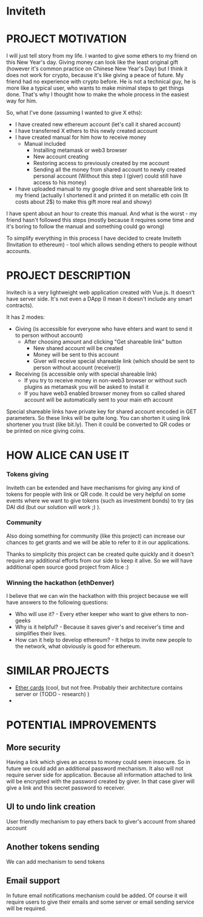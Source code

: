 # Inviteth


# PROJECT MOTIVATION

I will just tell story from my life. I wanted to give some ethers to my friend on this New Year's day. Giving money can look like the least original gift (however it's common practice on Chinese New Year's Day) but I think it does not work for crypto, because it's like giving a peace of future. My friend had no experience with crypto before. He is not a technical guy, he is more like a typical user, who wants to make minimal steps to get things done. That's why I thought how to make the whole process in the easiest way for him.

So, what I've done (assuming I wanted to give X eths):



*   I have created new ethereum account (let's call it shared account)
*   I have transferred X ethers to this newly created account
*   I have created manual for him how to receive money
    *   Manual included
        *   Installing metamask or web3 browser
        *   New account creating
        *   Restoring access to previously created by me account
        *   Sending all the money from shared account to newly created personal account (Without this step I (giver) could still have access to his money)
*   I have uploaded manual to my google drive and sent shareable link to my friend (actually I shortened it and printed it on metallic eth coin (It costs about 2$) to make this gift more real and showy)

I have spent about an hour to create this manual. And what is the worst - my friend hasn't followed this steps (mostly because it requires some time and it's boring to follow the manual and something could go wrong)

To simplify everything in this process I have decided to create Inviteth (Invitation to ethereum) - tool which allows sending ethers to people without accounts.


# PROJECT DESCRIPTION

Invitech is a very lightweight web application created with Vue.js. It doesn't have server side. It's not even a DApp (I mean it doesn't include any smart contracts).

It has 2 modes:



*   Giving (is accessible for everyone who have ehters and want to send it to person without account)
    *   After choosing amount and clicking "Get shareable link" button
        *   New shared account will be created
        *   Money will be sent to this account
        *   Giver will receive special shareable link (which should be sent to person without account (receiver))
*   Receiving (is accessible only with special shareable link)
    *   If you try to receive money in non-web3 browser or without such plugins as metamask you will be asked to install it
    *   If you have web3 enabled browser money from so called shared account will be automatically sent to your main eth account

Special shareable links have private key for shared account encoded in GET parameters. So these links will be quite long. You can shorten it using link shortener you trust (like bit.ly). Then it could be converted to QR codes or be printed on nice giving coins.


# HOW ALICE CAN USE IT


### Tokens giving

Inviteth can be extended and have mechanisms for giving any kind of tokens for people with link or QR code. It could be very helpful on some events where we want to give tokens (such as investment bonds) to try (as DAI did (but our solution will work ;) ).


### Community

Also doing something for community (like this project) can increase our chances to get grants and we will be able to refer to it in our applications.

Thanks to simplicity this project can be created quite quickly and it doesn't require any additional efforts from our side to keep it alive. So we will have additional open source good project from Alice :)


### Winning the hackathon (ethDenver)

I believe that we can win the hackathon with this project because we will have answers to the following questions:



*   Who will use it? - Every ether keeper who want to give ethers to non-geeks
*   Why is it helpful? - Because it saves giver's and receiver's time and simplifies their lives.
*   How can it help to develop ethereum? - It helps to invite new people to the network, what obviously is good for ethereum.


# SIMILAR PROJECTS



*   [Ether cards](https://ether.cards) (cool, but not free. Probably their architecture contains server or (TODO - research) )
*   


# POTENTIAL IMPROVEMENTS


## More security

Having a link which gives an access to money could seem insecure. So in future we could add an additional password mechanism. It also will not require server side for application. Because all information attached to link will be encrypted with the password created by giver. In that case giver will give a link and this secret password to receiver.


## UI to undo link creation

User friendly mechanism to pay ethers back to giver's account from shared account


## Another tokens sending

We can add mechanism to send tokens


## Email support

In future email notifications mechanism could be added. Of course it will require users to give their emails and some server or email sending service will be required.

